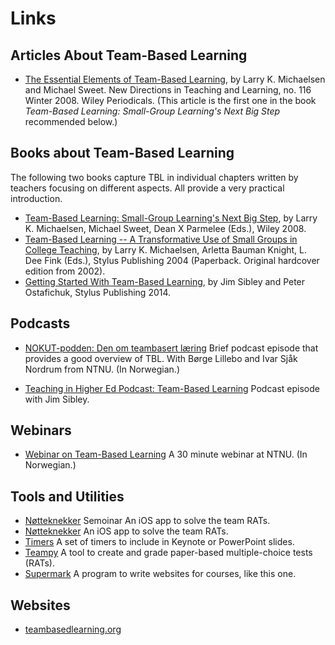# Links


## Articles About Team-Based Learning

* [The Essential Elements of Team-Based Learning](https://doi.org/10.1002/tl.330), by Larry K. Michaelsen and Michael Sweet. New Directions in Teaching and Learning, no. 116 Winter 2008. Wiley Periodicals. (This article is the first one in the book _Team-Based Learning: Small-Group Learning's Next Big Step_ recommended below.)


## Books about Team-Based Learning 

The following two books capture TBL in individual chapters written by teachers focusing on different aspects. All provide a very practical introduction.

* [Team-Based Learning: Small-Group Learning's Next Big Step](https://en.wikipedia.org/wiki/Special:BookSources?isbn=9780470462126), by Larry K. Michaelsen, Michael Sweet, Dean X Parmelee (Eds.), Wiley 2008. 
* [Team-Based Learning -- A Transformative Use of Small Groups in College Teaching](https://en.wikipedia.org/wiki/Special:BookSources?isbn=157922086X), by Larry K. Michaelsen, Arletta Bauman Knight, L. Dee Fink (Eds.), Stylus Publishing 2004 (Paperback. Original hardcover edition from 2002). 
* [Getting Started With Team-Based Learning](https://en.wikipedia.org/wiki/Special:BookSources?isbn=9781620361962), by Jim Sibley and Peter Ostafichuk, Stylus Publishing 2014.


## Podcasts

* [NOKUT-podden: Den om teambasert læring](https://soundcloud.com/nokutpodden/den-om-teambasert-laering) Brief podcast episode that provides a good overview of TBL. With Børge Lillebo and Ivar Sjåk Nordrum from NTNU. (In Norwegian.)

* [Teaching in Higher Ed Podcast: Team-Based Learning](https://teachinginhighered.com/podcast/team-based-learning/) Podcast episode with Jim Sibley.


## Webinars

* [Webinar on Team-Based Learning](https://ntnu.cloud.panopto.eu/Panopto/Pages/Viewer.aspx?id=0cbb0901-2657-4da0-9852-b09300866c11) A 30 minute webinar at NTNU. (In Norwegian.)


## Tools and Utilities

* [Nøtteknekker](./seminar.html) Semoinar An iOS app to solve the team RATs.
* [Nøtteknekker](./nøtteknekker.html) An iOS app to solve the team RATs.
* [Timers](https://github.com/falkr/timers) A set of timers to include in Keynote or PowerPoint slides.
* [Teampy](https://falkr.github.io/teampy/) A tool to create and grade paper-based multiple-choice tests (RATs).
* [Supermark](https://falkr.github.io/supermark/) A program to write websites for courses, like this one.


## Websites

* [teambasedlearning.org](http://www.teambasedlearning.org)


